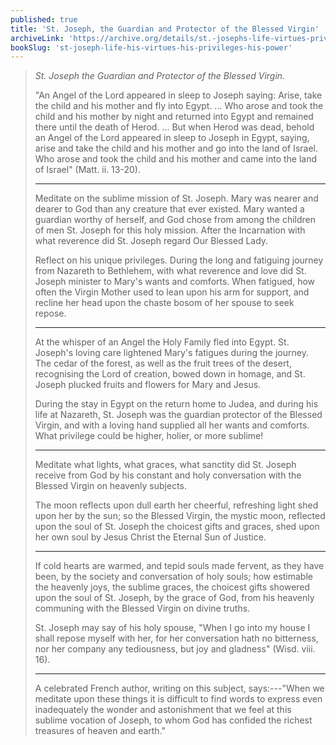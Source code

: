 ```yaml
---
published: true
title: 'St. Joseph, the Guardian and Protector of the Blessed Virgin'
archiveLink: 'https://archive.org/details/st.-josephs-life-virtues-privileges-power/page/315?view=theater'
bookSlug: 'st-joseph-life-his-virtues-his-privileges-his-power'
---
```


> *St. Joseph the Guardian and Protector of the Blessed Virgin.*
>
> "An Angel of the Lord appeared in sleep to Joseph saying: Arise, take the child and his mother and fly into Egypt. ... Who arose and took the child and his mother by night and returned into Egypt and remained there until the death of Herod. ... But when Herod was dead, behold an Angel of the Lord appeared in sleep to Joseph in Egypt, saying, arise and take the child and his mother and go into the land of Israel. Who arose and took the child and his mother and came into the land of Israel" (Matt. ii. 13-20).
>
> ---
>
> Meditate on the sublime mission of St. Joseph. Mary was nearer and dearer to God than any creature that ever existed. Mary wanted a guardian worthy of herself, and God chose from among the children of men St. Joseph for this holy mission. After the Incarnation with what reverence did St. Joseph regard Our Blessed Lady.
>
> Reflect on his unique privileges. During the long and fatiguing journey from Nazareth to Bethlehem, with what reverence and love did St. Joseph minister to Mary's wants and comforts. When fatigued, how often the Virgin Mother used to lean upon his arm for support, and recline her head upon the chaste bosom of her spouse to seek repose.
>
> ---
>
> At the whisper of an Angel the Holy Family fled into Egypt. St. Joseph's loving care lightened Mary's fatigues during the journey. The cedar of the forest, as well as the fruit trees of the desert, recognising the Lord of creation, bowed down in homage, and St. Joseph plucked fruits and flowers for Mary and Jesus.
>
> During the stay in Egypt on the return home to Judea, and during his life at Nazareth, St. Joseph was the guardian protector of the Blessed Virgin, and with a loving hand supplied all her wants and comforts. What privilege could be higher, holier, or more sublime!
>
> ---
>
> Meditate what lights, what graces, what sanctity did St. Joseph receive from God by his constant and holy conversation with the Blessed Virgin on heavenly subjects.
>
> The moon reflects upon dull earth her cheerful, refreshing light shed upon her by the sun; so the Blessed Virgin, the mystic moon, reflected upon the soul of St. Joseph the choicest gifts and graces, shed upon her own soul by Jesus Christ the Eternal Sun of Justice.
>
> ---
>
> If cold hearts are warmed, and tepid souls made fervent, as they have been, by the society and conversation of holy souls; how estimable the heavenly joys, the sublime graces, the choicest gifts showered upon the soul of St. Joseph, by the grace of God, from his heavenly communing with the Blessed Virgin on divine truths.
>
> St. Joseph may say of his holy spouse, "When I go into my house I shall repose myself with her, for her conversation hath no bitterness, nor her company any tediousness, but joy and gladness" (Wisd. viii. 16).
>
> ---
>
> A celebrated French author, writing on this subject, says:---"When we meditate upon these things it is difficult to find words to express even inadequately the wonder and astonishment that we feel at this sublime vocation of Joseph, to whom God has confided the richest treasures of heaven and earth."